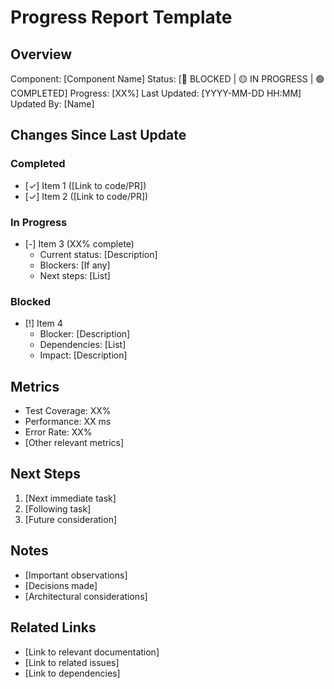 # Progress Report Template

## Overview
Component: [Component Name]
Status: [🔴 BLOCKED | 🟡 IN PROGRESS | 🟢 COMPLETED]
Progress: [XX%]
Last Updated: [YYYY-MM-DD HH:MM]
Updated By: [Name]

## Changes Since Last Update
### Completed
- [✓] Item 1 ([Link to code/PR])
- [✓] Item 2 ([Link to code/PR])

### In Progress
- [-] Item 3 (XX% complete)
  - Current status: [Description]
  - Blockers: [If any]
  - Next steps: [List]

### Blocked
- [!] Item 4
  - Blocker: [Description]
  - Dependencies: [List]
  - Impact: [Description]

## Metrics
- Test Coverage: XX%
- Performance: XX ms
- Error Rate: XX%
- [Other relevant metrics]

## Next Steps
1. [Next immediate task]
2. [Following task]
3. [Future consideration]

## Notes
- [Important observations]
- [Decisions made]
- [Architectural considerations]

## Related Links
- [Link to relevant documentation]
- [Link to related issues]
- [Link to dependencies] 